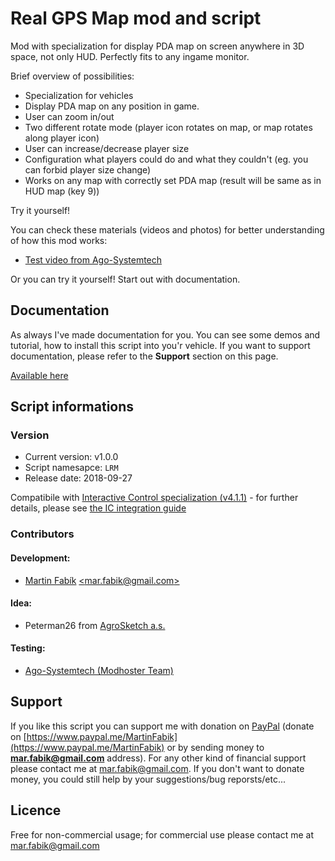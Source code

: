 # Real GPS Map mod and script

Mod with specialization for display PDA map on screen anywhere in 3D space, not only HUD. Perfectly fits to any ingame monitor.

Brief overview of possibilities:

- Specialization for vehicles
- Display PDA map on any position in game.
- User can zoom in/out
- Two different rotate mode (player icon rotates on map, or map rotates along player icon)
- User can increase/decrease player size
- Configuration what players could do and what they couldn't (eg. you can forbid player size change)
- Works on any map with correctly set PDA map (result will be same as in HUD map (key 9))

Try it yourself!

You can check these materials (videos and photos) for better understanding of how this mod works:

- [Test video from Ago-Systemtech](https://www.facebook.com/ModAgostinoCirigliano/videos/2213392278985605/)

Or you can try it yourself! Start out with documentation.

## Documentation

As always I've made documentation for you. You can see some demos and tutorial, how to install this script into you'r vehicle. If you want to support documentation, please refer to the **Support** section on this page.

[Available here](./doc/README.md)

## Script informations

### Version

- Current version: v1.0.0
- Script namesapce: `LRM`
- Release date: 2018-09-27

Compatibile with [Interactive Control specialization (v4.1.1)](https://github.com/LoogleCZ/FS17-InteractiveControl/releases) - for further details, please see [the IC integration guide](./doc/advanced/IC_integration.md)

### Contributors

#### Development:

- [Martin Fabík](https://www.fb.com/LoogleCZ) [\<mar.fabik@gmail.com\>](mailto:mar.fabik@gmail.com)

#### Idea:

- Peterman26 from [AgroSketch a.s.](https://www.fb.com/AgroSketch/)

#### Testing:

- [Ago-Systemtech (Modhoster Team)](https://www.fb.com/ago.systemtech)

## Support

If you like this script you can support me with donation on [PayPal](https://www.paypal.me/MartinFabik) (donate on [https://www.paypal.me/MartinFabik](https://www.paypal.me/MartinFabik) or by sending money to **mar.fabik@gmail.com** address). For any other kind of financial support please contact me at [mar.fabik@gmail.com](mailto:mar.fabik@gmail.com). If you don't want to donate money, you could still help by your suggestions/bug reporsts/etc...

## Licence

Free for non-commercial usage; for commercial use please contact me at [mar.fabik@gmail.com](mailto:mar.fabik@gmail.com)
